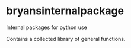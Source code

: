 # bryansinternalpackage
Internal packages for python use


Contains a collected library of general functions. 
